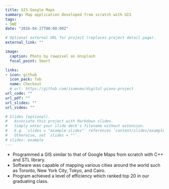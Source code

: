 ```yaml
---
title: GIS Google Maps
summary: Map application developed from scratch with GIS
tags:
- SWE
date: "2016-04-27T00:00:00Z"

# Optional external URL for project (replaces project detail page).
external_link: ""

image:
  caption: Photo by rawpixel on Unsplash
  focal_point: Smart

links:
- icon: github
  icon_pack: fab
  name: Checkout
  # url: https://github.com/isamumu/digital-piano-project
url_code: ""
url_pdf: ""
url_slides: ""
url_video: ""

# Slides (optional).
#   Associate this project with Markdown slides.
#   Simply enter your slide deck's filename without extension.
#   E.g. `slides = "example-slides"` references `content/slides/example-slides.md`.
#   Otherwise, set `slides = ""`.
# slides: example
---
```


* Programmed a GIS similar to that of Google Maps from scratch with C++ and STL library. 
* Software was capable of mapping various cities around the world such as Toronto, New York City, Tokyo, and Cairo. 
* Program achieved a level of efficiency which ranked top 20 in our graduating class.